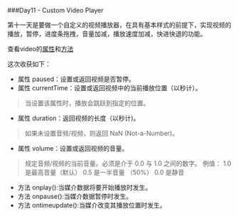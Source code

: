 ###Day11 - Custom Video Player

第十一天是要做一个自定义的视频播放器，在具有基本样式的前提下，实现视频的播放，暂停，进度条拖拽，音量加减，播放速度加减，快进快退的功能。

查看video的[属性](http://www.w3school.com.cn/jsref/dom_obj_video.asp)和[方法](http://www.runoob.com/tags/ref-eventattributes.html)

这次收获如下：

- 属性 paused：设置或返回视频是否暂停。
- 属性 currentTime：设置或返回视频中的当前播放位置（以秒计）。

>当设置该属性时，播放会跳跃到指定的位置。

- 属性 duration：返回视频的长度（以秒计)。

>如果未设置音频/视频，则返回 NaN (Not-a-Number)。

- 属性 volume：设置或返回视频的音量。

>  规定音频/视频的当前音量。必须是介于 0.0 与 1.0 之间的数字。
例值：
    1.0 是最高音量（默认）
    0.5 是一半音量 （50%）
    0.0 是静音

- 方法 onplay():当媒介数据将要开始播放时发生。
- 方法 onpause():当媒介数据暂停时发生。
- 方法 ontimeupdate():当媒介改变其播放位置时发生。

